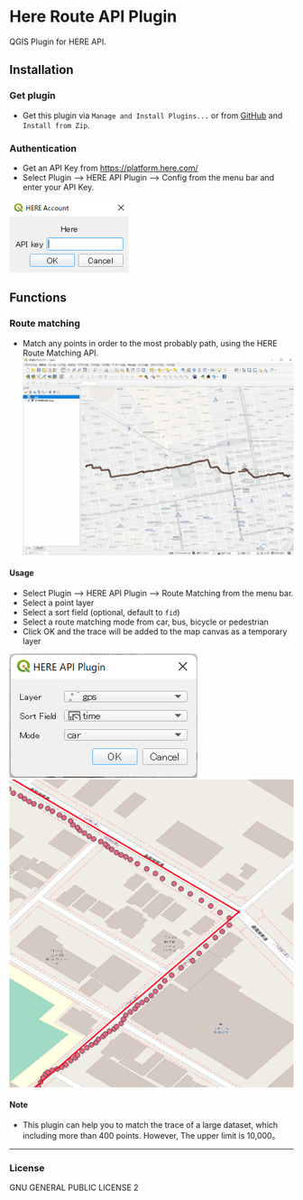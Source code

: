 # Here Route API Plugin

QGIS Plugin for HERE API.

## Installation

### Get plugin

-   Get this plugin via `Manage and Install Plugins...` or from [GitHub](https://github.com/MIERUNE/qgis-here-api-plugin) and `Install from Zip`.

### Authentication

-   Get an API Key from https://platform.here.com/
-   Select Plugin --> HERE API Plugin --> Config from the menu bar and enter your API Key.

![](imgs/config.png)

## Functions

### Route matching

-   Match any points in order to the most probably path, using the HERE Route Matching API.
    <br />
    ![](./imgs/mov.gif)

#### Usage

-   Select Plugin --> HERE API Plugin --> Route Matching from the menu bar.
-   Select a point layer
-   Select a sort field (optional, default to `fid`)
-   Select a route matching mode from car, bus, bicycle or pedestrian
-   Click OK and the trace will be added to the map canvas as a temporary layer

![](imgs/dialog.png)
![](imgs/export.png)

#### Note

-   This plugin can help you to match the trace of a large dataset, which including more than 400 points. However, The upper limit is 10,000。

---

### License

GNU GENERAL PUBLIC LICENSE 2
